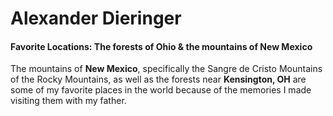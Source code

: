 # Alexander Dieringer

#### Favorite Locations: The forests of Ohio & the mountains of New Mexico
The mountains of **New Mexico**, specifically the Sangre de Cristo Mountains of the Rocky Mountains, as well as the forests near **Kensington, OH** are some of my favorite places in the world because of the memories I made visiting them with my father.

